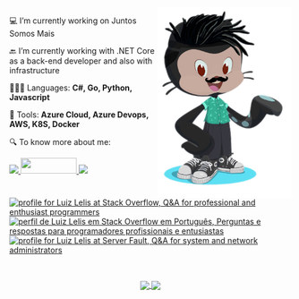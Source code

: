 <img align="right" width="240" height="340" src="https://github.com/luizhlelis/luizhlelis/blob/master/lelis-octocat.png?raw=true">

<p align="left">
  💻 I’m currently working on Juntos Somos Mais<br>
</p>

<p align="left">
  🔙 I’m currently working with .NET Core as a back-end developer and also with infrastructure
</p>

<p align="left">
  👨🏽‍💻 Languages: <strong> C#, Go, Python, Javascript </strong>
</p>

<p align="left">
  🔨 Tools: <strong> Azure Cloud, Azure Devops, AWS, K8S, Docker </strong>
</p>

<p align="left">
 🔍 To know more about me:
</p>

<p align="left">
  <a href="https://www.linkedin.com/in/luizhlelis/">
  <img src="https://img.shields.io/badge/LinkedIn-0077B5?style=for-the-badge&logo=linkedin&logoColor=white" />
  </a>
  <a href="https://dev.to/luizhlelis">
  <img src="https://img.shields.io/badge/DEV.TO-%230A0A0A.svg?&style=for-the-badge&logo=dev-dot-to&logoColor=white" width="100" height="28"/>
  </a>
  <a href="https://twitter.com/luizhlelis">
  <img src="https://img.shields.io/badge/Twitter-1DA1F2?style=for-the-badge&logo=twitter&logoColor=white" />
  </a>
</p>  

<p align="left">
  <a href="https://stackoverflow.com/users/5610329/luiz-lelis"><img src="https://stackoverflow.com/users/flair/5610329.png?theme=dark" width="208" height="58" alt="profile for Luiz Lelis at Stack Overflow, Q&amp;A for professional and enthusiast programmers" title="profile for Luiz Lelis at Stack Overflow, Q&amp;A for professional and enthusiast programmers"></a>
  <a href="https://pt.stackoverflow.com/users/224136/luiz-lelis"><img src="https://pt.stackoverflow.com/users/flair/224136.png?theme=dark" width="208" height="58" alt="perfil de Luiz Lelis em Stack Overflow em Portugu&#234;s, Perguntas e respostas para programadores profissionais e entusiastas" title="perfil de Luiz Lelis em Stack Overflow em Portugu&#234;s, Perguntas e respostas para programadores profissionais e entusiastas"></a>
  <a href="https://serverfault.com/users/949383/luiz-lelis"><img src="https://serverfault.com/users/flair/949383.png?theme=dark" width="208" height="58" alt="profile for Luiz Lelis at Server Fault, Q&amp;A for system and network administrators" title="profile for Luiz Lelis at Server Fault, Q&amp;A for system and network administrators"></a>
</p>

<br>

<p align=center>
  <a href="https://github.com/anuraghazra/github-readme-stats" title="About Me">
  <img height=175 align="center" src="https://github-readme-stats.vercel.app/api?username=luizhlelis&show_icons=true&layout=compact&theme=gotham"/>
  <a href="https://github.com/anuraghazra/github-readme-stats" title="Top Langs">
    <img height=175 align="center" src="https://github-readme-stats.vercel.app/api/top-langs/?username=luizhlelis&layout=compact&theme=gotham">
  </a>
  </a>
</p>
